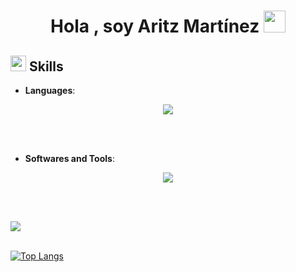 <h1 align="center"><b>Hola , soy Aritz Martínez </b><img src="https://media.giphy.com/media/hvRJCLFzcasrR4ia7z/giphy.gif" width="35"></h1>

## <img src="https://media2.giphy.com/media/QssGEmpkyEOhBCb7e1/giphy.gif?cid=ecf05e47a0n3gi1bfqntqmob8g9aid1oyj2wr3ds3mg700bl&rid=giphy.gif" width ="25"><b> Skills</b>

- **Languages**:
 <p align="center">
  <a href="https://skillicons.dev">
   <img src="https://skillicons.dev/icons?i=html,css,js,java,mysql,php,symfony" />
  </a>
 </p>
 <br><br>
 
- **Softwares and Tools**:
 <p align="center">
  <a href="https://skillicons.dev">
   <img src="https://skillicons.dev/icons?i=androidstudio,eclipse,vscode,visualstudio,figma,github,gitlab,jenkins,postman,docker" />
  </a>
</p>
<br><br>

<img src="https://user-images.githubusercontent.com/73097560/115834477-dbab4500-a447-11eb-908a-139a6edaec5c.gif"><br><br>

[![Top Langs](https://github-readme-stats.vercel.app/api/top-langs/?username=aritzmmartinez&layout=compact&theme=transparent)](https://github.com/anuraghazra/github-readme-stats)
